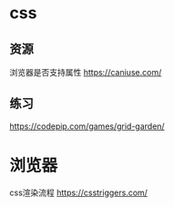 # css
## 资源
浏览器是否支持属性 https://caniuse.com/

## 练习
https://codepip.com/games/grid-garden/


# 浏览器
css渲染流程  https://csstriggers.com/


